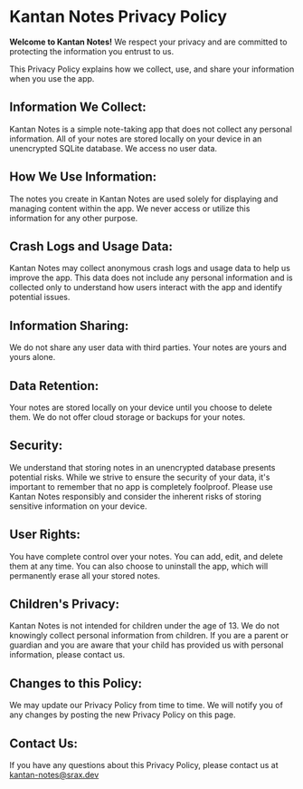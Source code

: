 # Kantan Notes Privacy Policy

**Welcome to Kantan Notes!** We respect your privacy and are committed to protecting the information you entrust to us.

This Privacy Policy explains how we collect, use, and share your information when you use the app.

## Information We Collect:

Kantan Notes is a simple note-taking app that does not collect any personal information. All of your notes are stored locally on your device in an unencrypted SQLite database. We access no user data.

## How We Use Information:

The notes you create in Kantan Notes are used solely for displaying and managing content within the app. We never access or utilize this information for any other purpose.

## Crash Logs and Usage Data:

Kantan Notes may collect anonymous crash logs and usage data to help us improve the app. This data does not include any personal information and is collected only to understand how users interact with the app and identify potential issues.

## Information Sharing:

We do not share any user data with third parties. Your notes are yours and yours alone.

## Data Retention:

Your notes are stored locally on your device until you choose to delete them. We do not offer cloud storage or backups for your notes.

## Security:

We understand that storing notes in an unencrypted database presents potential risks. While we strive to ensure the security of your data, it's important to remember that no app is completely foolproof. Please use Kantan Notes responsibly and consider the inherent risks of storing sensitive information on your device.

## User Rights:

You have complete control over your notes. You can add, edit, and delete them at any time. You can also choose to uninstall the app, which will permanently erase all your stored notes.

## Children's Privacy:

Kantan Notes is not intended for children under the age of 13. We do not knowingly collect personal information from children. If you are a parent or guardian and you are aware that your child has provided us with personal information, please contact us.

## Changes to this Policy:

We may update our Privacy Policy from time to time. We will notify you of any changes by posting the new Privacy Policy on this page.

## Contact Us:

If you have any questions about this Privacy Policy, please contact us at kantan-notes@srax.dev
